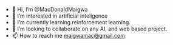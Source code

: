 - 👋 Hi, I’m @MacDonaldMaigwa
- 👀 I’m interested in artificial inteligence
- 🌱 I’m currently learning reinforcement learning.
- 💞️ I’m looking to collaborate on any AI, and web based project.
- 📫 How to reach me maigwamac@gmail.com

<!---
MacDonaldMaigwa/mmaigwa is a ✨ special ✨ repository because its `README.md` (this file) appears on your GitHub profile.
You can click the Preview link to take a look at your changes.
--->
